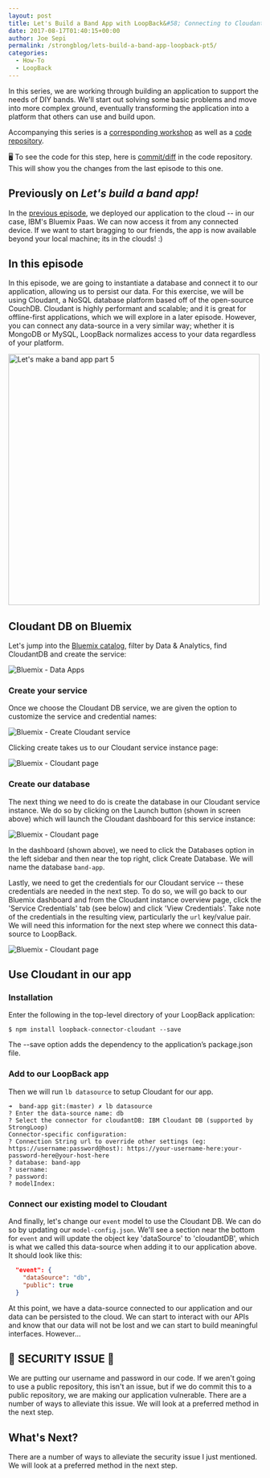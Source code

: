 ```yaml
---
layout: post
title: Let's Build a Band App with LoopBack&#58; Connecting to Cloudant (part 4 of many)
date: 2017-08-17T01:40:15+00:00
author: Joe Sepi
permalink: /strongblog/lets-build-a-band-app-loopback-pt5/
categories:
  - How-To
  - LoopBack
---
```


In this series, we are working through building an application to support the needs of DIY bands. We'll start out solving some basic problems and move into more complex ground, eventually transforming the application into a platform that others can use and build upon.

Accompanying this series is a [corresponding workshop](https://github.com/StrongLoop-Evangelists/workshop-band-app) as well as a [code repository](https://github.com/StrongLoop-Evangelists/band-app).

🖥 To see the code for this step, here is [commit/diff](https://github.com/StrongLoop-Evangelists/band-app/commit/a2c5667cd21ed92f6e5c1f95e3c5e0da43a12dda) in the code repository. This will show you the changes from the last episode to this one.

## Previously on _Let's build a band app!_

In the [previous episode](https://strongloop.com/strongblog/lets-build-a-band-app-loopback-pt4/), we deployed our application to the cloud -- in our case, IBM's Bluemix Paas. We can now access it from any connected device. If we want to start bragging to our friends, the app is now available beyond your local machine; its in the clouds! :)

## In this episode

In this episode, we are going to instantiate a database and connect it to our application, allowing us to persist our data. For this exercise, we will be using Cloudant, a NoSQL database platform based off of the open-source CouchDB. Cloudant is highly performant and scalable; and it is great for offline-first applications, which we will explore in a later episode. However, you can connect any data-source in a very similar way; whether it is MongoDB or MySQL, LoopBack normalizes access to your data regardless of your platform.

<!--more-->

<img src="https://strongloop.com/blog-assets/2017/band-app/bandapp5.jpg" alt="Let's make a band app part 5" style="width: 500px"/>

## Cloudant DB on Bluemix

Let's jump into the [Bluemix catalog](https://console.ng.bluemix.net/catalog/), filter by Data & Analytics, find CloudantDB and create the service:

![Bluemix - Data Apps](https://strongloop.com/blog-assets/2017/band-app/bluemix-catalog-data.png)

### Create your service

Once we choose the Cloudant DB service, we are given the option to customize the service and credential names:

![Bluemix - Create Cloudant service](https://strongloop.com/blog-assets/2017/band-app/cloudant-details-unbound.png)

Clicking create takes us to our Cloudant service instance page:

![Bluemix - Cloudant page](https://strongloop.com/blog-assets/2017/band-app/cloudant-bm-dash.png)

### Create our database

The next thing we need to do is create the database in our Cloudant service instance. We do so by clicking on the Launch button (shown in screen above) which will launch the Cloudant dashboard for this service instance:

![Bluemix - Cloudant page](https://strongloop.com/blog-assets/2017/band-app/cloudant-create-db.png)

In the dashboard (shown above), we need to click the Databases option in the left sidebar and then near the top right, click Create Database. We will name the database `band-app`.

Lastly, we need to get the credentials for our Cloudant service -- these credentials are needed in the next step. To do so, we will go back to our Bluemix dashboard and from the Cloudant instance overview page, click the 'Service Credentials' tab (see below) and click 'View Credentials'. Take note of the credentials in the resulting view, particularly the `url` key/value pair. We will need this information for the next step where we connect this data-source to LoopBack.

![Bluemix - Cloudant page](https://strongloop.com/blog-assets/2017/band-app/cloudant-credentials.png)

## Use Cloudant in our app

### Installation

Enter the following in the top-level directory of your LoopBack application:

`$ npm install loopback-connector-cloudant --save`

The --save option adds the dependency to the application’s package.json file.

### Add to our LoopBack app

Then we will run `lb datasource` to setup Cloudant for our app.

```
➜  band-app git:(master) ✗ lb datasource
? Enter the data-source name: db
? Select the connector for cloudantDB: IBM Cloudant DB (supported by StrongLoop)
Connector-specific configuration:
? Connection String url to override other settings (eg: https://username:password@host): https://your-username-here:your-password-here@your-host-here
? database: band-app
? username:
? password:
? modelIndex:
```

### Connect our existing model to Cloudant

And finally, let's change our `event` model to use the Cloudant DB. We can do so by updating our `model-config.json`. We'll see a section near the bottom for `event` and will update the object key 'dataSource' to 'cloudantDB', which is what we called this data-source when adding it to our application above. It should look like this:

```json
  "event": {
    "dataSource": "db",
    "public": true
  }
```

At this point, we have a data-source connected to our application and our data can be persisted to the cloud. We can start to interact with our APIs and know that our data will not be lost and we can start to build meaningful interfaces. However...

## 🚨 SECURITY ISSUE 🚨

We are putting our username and password in our code. If we aren't going to use a public repository, this isn't an issue, but if we do commit this to a public repository, we are making our application vulnerable. There are a number of ways to alleviate this issue. We will look at a preferred method in the next step.

## What's Next?

There are a number of ways to alleviate the security issue I just mentioned. We will look at a preferred method in the next step. 

